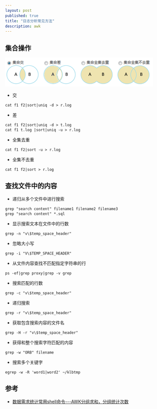 ```yaml
---
layout: post
published: true
title: "日志分析常见方法"
description: awk
---
```

## 集合操作

![awk_collect](../../images/awk_collect.png)

- 交

```
cat f1 f2|sort|uniq -d > r.log
```

- 差

```
cat f1 f2|sort|uniq -d > t.log
cat f1 t.log |sort|uniq -u > r.log
```

- 全集去重

```
cat f1 f2|sort -u > r.log
```

- 全集不去重

```
cat f1 f2|sort > r.log
```

## 查找文件中的内容

- 递归从多个文件中进行搜索

```
grep "search content" filename1 filename2 filename3 
grep "search content" *.sql
```

- 显示搜索文本在文件中的行数

```
grep -n "v\$temp_space_header"
```

- 忽略大小写

```
grep -i "V\$TEMP_SPACE_HEADER"
```

- 从文件内容查找不匹配指定字符串的行

```
ps -ef|grep proxy|grep -v grep 
```

- 搜索匹配的行数

```
grep -c "v\$temp_space_header"
```

- 递归搜索

```
grep -r "v\$temp_space_header"
```

- 获取包含搜索内容的文件名

```
grep -H -r "v\$temp_space_header"
```

- 获得和整个搜索字符匹配的内容

```
grep -w "ORB" filename
```

- 搜索多个关键字

```
egrep -w -R 'word1|word2' ~/klbtmp
``` 

## 参考
- [数据需求统计常用shell命令---AWK分组求和，分组统计次数](http://6226001001.blog.51cto.com/9243584/1659824)
